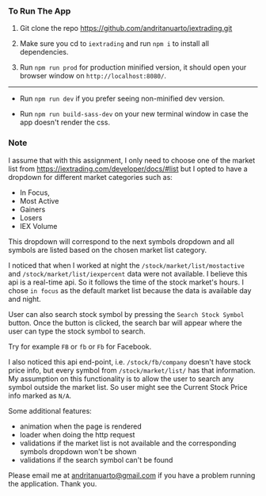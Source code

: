 ### To Run The App

1. Git clone the repo https://github.com/andritanuarto/iextrading.git

2. Make sure you cd to `iextrading` and run `npm i` to install all dependencies.

3. Run ```npm run prod``` for production minified version, it should open your browser window on `http://localhost:8080/`.

-----------------------------------------------------------------------

- Run ```npm run dev``` if you prefer seeing non-minified dev version.

- Run ```npm run build-sass-dev``` on your new terminal window in case the app doesn't render the css.


### Note

I assume that with this assignment, I only need to choose one of the market list from https://iextrading.com/developer/docs/#list
but I opted to have a dropdown for different market categories such as:
  - In Focus,
  - Most Active
  - Gainers
  - Losers
  - IEX Volume

This dropdown will correspond to the next symbols dropdown and all symbols are listed based on the chosen market list category.

I noticed that when I worked at night the `/stock/market/list/mostactive` and `/stock/market/list/iexpercent` data were not available. I believe this api is a real-time api. So it follows the time of the stock market's hours. I chose `in focus` as the default market list because the data is available day and night.

User can also search stock symbol by pressing the `Search Stock Symbol` button. Once the button is clicked, the search bar will appear where the user can type the stock symbol to search.

Try for example `FB` or `fb` or `Fb` for Facebook.

I also noticed this api end-point, i.e. `/stock/fb/company` doesn't have stock price info, but every symbol from `/stock/market/list/` has that information. My assumption on this functionality is to allow the user to search any symbol outside the market list. So user might see the Current Stock Price info marked as `N/A`.

Some additional features:
  - animation when the page is rendered
  - loader when doing the http request
  - validations if the market list is not available and the corresponding symbols dropdown won't be shown
  - validations if the search symbol can't be found

Please email me at andritanuarto@gmail.com if you have a problem running the application. Thank you.